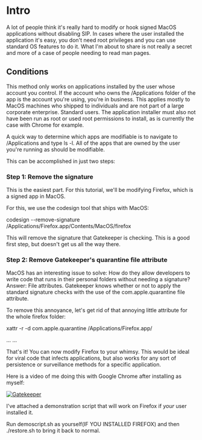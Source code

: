# Intro
A lot of people think it's really hard to modify or hook signed MacOS applications without disabling SIP. In cases where the user installed the application it's easy, you don't need root privileges and you can use standard OS features to do it. What I'm about to share is not really a secret and more of a case of people needing to read man pages. 

## Conditions
This method only works on applications installed by the user whose account you control. If the account who owns the /Applications folder of the app is the account you're using, you're in business. This applies mostly to MacOS machines
who shipped to individuals and are not part of a large corporate enterprise. Standard users. The application installer
must also not have been run as root or used root permissions to install, as is currently the case with Chrome for example. 

A quick way to determine which apps are modifiable is to navigate to /Applications and type ls -l.
All of the apps that are owned by the user you're running as should be modifiable. 

This can be accomplished in just two steps:

### Step 1: Remove the signature

This is the easiest part. For this tutorial, we'll be modifying Firefox, which is a signed app in MacOS.

For this, we use the codesign tool that ships with MacOS:

codesign --remove-signature /Applications/Firefox.app/Contents/MacOS/firefox

This will remove the signature that Gatekeeper is checking. This is a good first step, but doesn't get us all the way there.

### Step 2: Remove Gatekeeper's quarantine file attribute

MacOS has an interesting issue to solve: How do they allow developers to write code that runs in their personal folders without needing a signature? Answer: File attributes. Gatekeeper knows whether or not to apply the standard signature checks with the use of the com.apple.quarantine file attribute. 

To remove this annoyance, let's get rid of that annoying little attribute for the whole firefox folder:

xattr -r -d com.apple.quarantine /Applications/Firefox.app/

...
...

That's it! You can now modify Firefox to your whimsy. This would be ideal for viral code that infects applications, but also 
works for any sort of persistence or surveillance methods for a specific application. 

Here is a video of me doing this with Google Chrome after installing as myself:

[![Gatekeeper](https://img.youtube.com/vi/EThFnW_9mpA/0.jpg)](https://www.youtube.com/watch?v=EThFnW_9mpA)

I've attached a demonstration script that will work on Firefox if *your* user installed it. 

Run demoscript.sh as yourself(IF YOU INSTALLED FIREFOX) and then ./restore.sh to bring it back to normal. 
